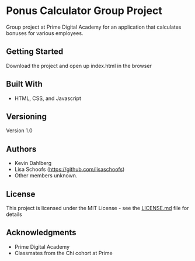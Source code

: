 # Ponus Calculator Group Project

Group project at Prime Digital Academy for an application that calculates bonuses for various employees. 

## Getting Started

Download the project and open up index.html in the browser


## Built With

* HTML, CSS, and Javascript

## Versioning

Version 1.0

## Authors

* Kevin Dahlberg
* Lisa Schoofs (https://github.com/lisaschoofs)
* Other members unknown.

## License

This project is licensed under the MIT License - see the [LICENSE.md](LICENSE.md) file for details

## Acknowledgments

* Prime Digital Academy
* Classmates from the Chi cohort at Prime


